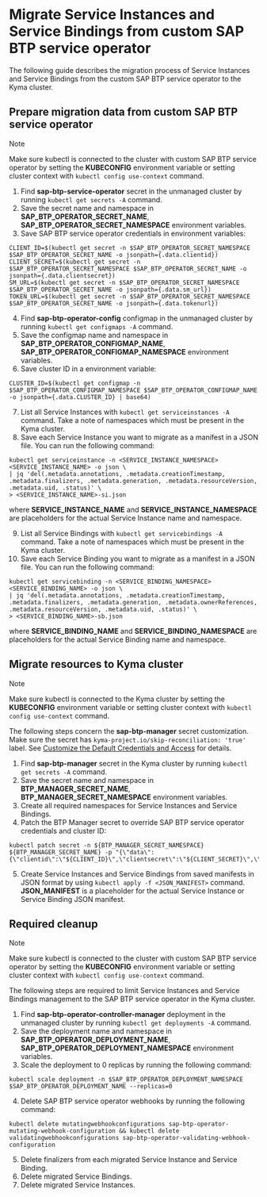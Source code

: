 # Migrate Service Instances and Service Bindings from custom SAP BTP service operator
The following guide describes the migration process of Service Instances and Service Bindings from the custom SAP BTP service operator to the Kyma cluster.

## Prepare migration data from custom SAP BTP service operator
> [!NOTE] 
> Make sure kubectl is connected to the cluster with custom SAP BTP service operator by setting the **KUBECONFIG** environment variable or setting cluster context with `kubectl config use-context` command.

1. Find **sap-btp-service-operator** secret in the unmanaged cluster by running `kubectl get secrets -A` command.
2. Save the secret name and namespace in **SAP_BTP_OPERATOR_SECRET_NAME**, **SAP_BTP_OPERATOR_SECRET_NAMESPACE** environment variables.
3. Save SAP BTP service operator credentials in environment variables:
```
CLIENT_ID=$(kubectl get secret -n $SAP_BTP_OPERATOR_SECRET_NAMESPACE $SAP_BTP_OPERATOR_SECRET_NAME -o jsonpath={.data.clientid})
CLIENT_SECRET=$(kubectl get secret -n $SAP_BTP_OPERATOR_SECRET_NAMESPACE $SAP_BTP_OPERATOR_SECRET_NAME -o jsonpath={.data.clientsecret})
SM_URL=$(kubectl get secret -n $SAP_BTP_OPERATOR_SECRET_NAMESPACE $SAP_BTP_OPERATOR_SECRET_NAME -o jsonpath={.data.sm_url})
TOKEN_URL=$(kubectl get secret -n $SAP_BTP_OPERATOR_SECRET_NAMESPACE $SAP_BTP_OPERATOR_SECRET_NAME -o jsonpath={.data.tokenurl})
```
4. Find **sap-btp-operator-config** configmap in the unmanaged cluster by running `kubectl get configmaps -A` command.
5. Save the configmap name and namespace in **SAP_BTP_OPERATOR_CONFIGMAP_NAME**, **SAP_BTP_OPERATOR_CONFIGMAP_NAMESPACE** environment variables.
6. Save cluster ID in a environment variable:
```
CLUSTER_ID=$(kubectl get configmap -n $SAP_BTP_OPERATOR_CONFIGMAP_NAMESPACE $SAP_BTP_OPERATOR_CONFIGMAP_NAME -o jsonpath={.data.CLUSTER_ID} | base64)
```
7. List all Service Instances with `kubectl get serviceinstances -A` command. Take a note of namespaces which must be present in the Kyma cluster.
8. Save each Service Instance you want to migrate as a manifest in a JSON file. You can run the following command:
```
kubectl get serviceinstance -n <SERVICE_INSTANCE_NAMESPACE> <SERVICE_INSTANCE_NAME> -o json \
| jq 'del(.metadata.annotations, .metadata.creationTimestamp, .metadata.finalizers, .metadata.generation, .metadata.resourceVersion, .metadata.uid, .status)' \
> <SERVICE_INSTANCE_NAME>-si.json
```
where **SERVICE_INSTANCE_NAME** and **SERVICE_INSTANCE_NAMESPACE** are placeholders for the actual Service Instance name and namespace.

9. List all Service Bindings with `kubectl get servicebindings -A` command. Take a note of namespaces which must be present in the Kyma cluster.
10. Save each Service Binding you want to migrate as a manifest in a JSON file. You can run the following command:
```
kubectl get servicebinding -n <SERVICE_BINDING_NAMESPACE> <SERVICE_BINDING_NAME> -o json \
| jq 'del(.metadata.annotations, .metadata.creationTimestamp, .metadata.finalizers, .metadata.generation, .metadata.ownerReferences, .metadata.resourceVersion, .metadata.uid, .status)' \
> <SERVICE_BINDING_NAME>-sb.json
```
where **SERVICE_BINDING_NAME** and **SERVICE_BINDING_NAMESPACE** are placeholders for the actual Service Binding name and namespace.

## Migrate resources to Kyma cluster
> [!NOTE] 
> Make sure kubectl is connected to the Kyma cluster by setting the **KUBECONFIG** environment variable or setting cluster context with `kubectl config use-context` command.

The following steps concern the **sap-btp-manager** secret customization. Make sure the secret has `kyma-project.io/skip-reconciliation: 'true'` label. See [Customize the Default Credentials and Access](03-11-customize_secret.md) for details.

1. Find **sap-btp-manager** secret in the Kyma cluster by running `kubectl get secrets -A` command.
2. Save the secret name and namespace in **BTP_MANAGER_SECRET_NAME**, **BTP_MANAGER_SECRET_NAMESPACE** environment variables.
3. Create all required namespaces for Service Instances and Service Bindings.
4. Patch the BTP Manager secret to override SAP BTP service operator credentials and cluster ID:
```
kubectl patch secret -n ${BTP_MANAGER_SECRET_NAMESPACE} ${BTP_MANAGER_SECRET_NAME} -p "{\"data\":{\"clientid\":\"${CLIENT_ID}\",\"clientsecret\":\"${CLIENT_SECRET}\",\"sm_url\":\"${SM_URL}\",\"tokenurl\":\"${TOKEN_URL}\",\"cluster_id\":\"${CLUSTER_ID}\"}}"
```
5. Create Service Instances and Service Bindings from saved manifests in JSON format by using `kubectl apply -f <JSON_MANIFEST>` command. **JSON_MANIFEST** is a placeholder for the actual Service Instance or Service Binding JSON manifest.

## Required cleanup 
> [!NOTE] 
> Make sure kubectl is connected to the cluster with custom SAP BTP service operator by setting the **KUBECONFIG** environment variable or setting cluster context with `kubectl config use-context` command.

The following steps are required to limit Service Instances and Service Bindings management to the SAP BTP service operator in the Kyma cluster.

1. Find **sap-btp-operator-controller-manager** deployment in the unmanaged cluster by running `kubectl get deployments -A` command.
2. Save the deployment name and namespace in **SAP_BTP_OPERATOR_DEPLOYMENT_NAME**, **SAP_BTP_OPERATOR_DEPLOYMENT_NAMESPACE** environment variables.
3. Scale the deployment to 0 replicas by running the following command: 
```
kubectl scale deployment -n $SAP_BTP_OPERATOR_DEPLOYMENT_NAMESPACE $SAP_BTP_OPERATOR_DEPLOYMENT_NAME --replicas=0
```
4. Delete SAP BTP service operator webhooks by running the following command:
```
kubectl delete mutatingwebhookconfigurations sap-btp-operator-mutating-webhook-configuration && kubectl delete validatingwebhookconfigurations sap-btp-operator-validating-webhook-configuration
```
5. Delete finalizers from each migrated Service Instance and Service Binding.
6. Delete migrated Service Bindings.
7. Delete migrated Service Instances.